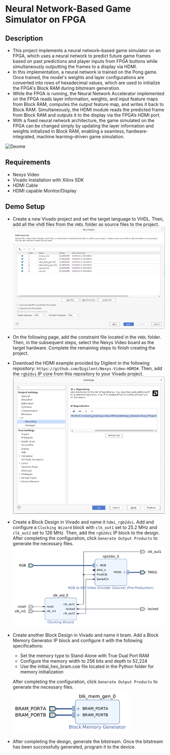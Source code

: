 # Neural Network-Based Game Simulator on FPGA
## Description
- This project implements a neural network–based game simulator on an FPGA, which uses a neural network to predict future game frames based on past predictions and player inputs from FPGA buttons while simultaneously outputting the frames to a display via HDMI.
- In this implementation, a neural network is trained on the Pong game. Once trained, the model's weights and layer configurations are converted into rows of hexadecimal values, which are used to initialize the FPGA's Block RAM during bitstream generation.
- While the FPGA is running, the Neural Network Accelerator implemented on the FPGA reads layer information, weights, and input feature maps from Block RAM, computes the output feature map, and writes it back to Block RAM. Simultaneously, the HDMI module reads the predicted frame from Block RAM and outputs it to the display via the FPGA’s HDMI port.
- With a fixed neural network architecture, the game simulated on the FPGA can be changed simply by updating the layer information and weights initialized in Block RAM, enabling a seamless, hardware-integrated, machine learning–driven game simulation.

![Deome](Image/demo.gif)

## Requirements
- Nexys Video
- Vivado Installation with Xilinx SDK
- HDMI Cable
- HDMI capable Monitor/Display

## Demo Setup
- Create a new Vivado project and set the target language to VHDL. Then, add all the vhdl files from the ```VHDL``` folder as source files to the project.
![Step 1](Image/step_1.png)
- On the following page, add the constraint file located in the ```VHDL``` folder. Then, in the subsequent steps, select the Nexys Video board as the target hardware. Complete the remaining steps to finish creating the project.
- Download the HDMI example provided by Digilent in the following repository: ```https://github.com/Digilent/Nexys-Video-HDMI#```. Then, add the ```rgb2dvi``` IP core from this repository to your Vivado project.
![Step 3](Image/step_3.png)
- Create a Block Design in Vivado and name it ```hdmi_rgb2dvi```. Add and configure a ```Clocking Wizard``` block with ```clk_out1``` set to 25.2 MHz and ```clk_out2``` set to 126 MHz. Then, add the ```rgb2dvi``` IP block to the design. After completing the configuration, click ```Generate Output Products``` to generate the necessary files.
![Step 4](Image/step_4.png)
- Create another Block Design in Vivado and name it bram. Add a Block Memory Generator IP block and configure it with the following specifications:
    - Set the memory type to Stand-Alone with True Dual Port RAM
    - Configure the memory width to 256 bits and depth to 52,224
    - Use the initial_hex_bram.coe file located in the Python folder for memory initialization

    After completing the configuration, click ```Generate Output Products``` to generate the necessary files.
    ![Step 5](Image/step_5.png)

- After completing the design, generate the bitstream. Once the bitstream has been successfully generated, program it to the device.










